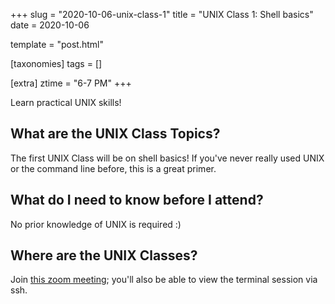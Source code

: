 +++
slug = "2020-10-06-unix-class-1"
title = "UNIX Class 1: Shell basics"
date = 2020-10-06

template = "post.html"

[taxonomies]
tags = []

[extra]
ztime = "6-7 PM"
+++

Learn practical UNIX skills!

<!-- more -->

## What are the UNIX Class Topics?

The first UNIX Class will be on shell basics! If you've never really used UNIX or the command line before, this is a great primer.

## What do I need to know before I attend?

No prior knowledge of UNIX is required :)

## Where are the UNIX Classes?
Join [this zoom meeting](https://umn.zoom.us/j/93668203993?pwd=emoxd2pHVGFrd2lETVZFcjc1R3VvZz09); you'll also be able to view the terminal session via ssh.
